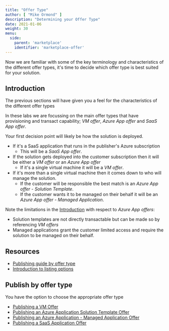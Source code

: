 ```yaml
---
title: "Offer Type"
author: [ "Mike Ormond" ]
description: "Determining your Offer Type"
date: 2021-01-06
weight: 30
menu:
  side:
    parent: 'marketplace'
    identifier: 'marketplace-offer'
---
```


Now we are familiar with some of the key terminology and characteristics of the different offer types, it's time to decide which offer type is best suited for your solution.

## Introduction

The previous sections will have given you a feel for the characteristics of the different offer types

In these labs we are focussing on the main offer types that have provisioning and transact capability; *VM offer*, *Azure App offer* and *SaaS App offer*.

Your first decision point will likely be how the solution is deployed.

* If it's a SaaS application that runs in the publisher's Azure subscription
  * This will be a *SaaS App offer*.
* If the solution gets deployed into the customer subscription then it will be either a *VM offer* or an *Azure App offer*
  * If it's a single virtual machine it will be a *VM offer*.
* If it's more than a single virtual machine then it comes down to who will manage the solution.
  * If the customer will be responsible the best match is an *Azure App offer - Solution Template*.
  * If the customer wants it to be managed on their behalf it will be an *Azure App offer - Managed Application*.

Note the limitations in the [Introduction](../introduction/offertypes) with respect to *Azure App offers*:

* Solution templates are not directly transactable but can be made so by referencing *VM offers*
* Managed applications grant the customer limited access and require the solution to be managed on their behalf.

## Resources

* [Publishing guide by offer type](https://docs.microsoft.com/azure/marketplace/publisher-guide-by-offer-type)
* [Introduction to listing options](https://docs.microsoft.com/azure/marketplace/determine-your-listing-type)

## Publish by offer type

You have the option to choose the  appropriate offer type

* [Publishing a VM Offer](../vmoffer/)
* [Publishing an Azure Application Solution Template Offer](../azureappst/)
* [Publishing an Azure Application - Managed Application Offer](../azureappma/)
* [Publishing a SaaS Application Offer](../saasapp/)